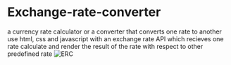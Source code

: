 # Exchange-rate-converter
a currency rate calculator or a converter  that converts one rate to another
use html, css and javascript with an exchange rate API which recieves one rate calculate and render the result of the rate with respect to other predefined rate
![ERC](https://user-images.githubusercontent.com/95436028/206212065-05ab5627-d019-4e76-b9d6-ce6838cef7a4.png)
